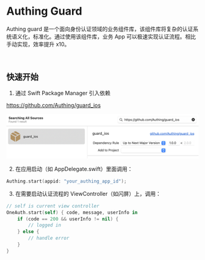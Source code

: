 # Authing Guard

Authing guard 是一个面向身份认证领域的业务组件库，该组件库将复杂的认证系统语义化，标准化。通过使用该组件库，业务 App 可以极速实现认证流程。相比手动实现，效率提升 x10。

<br>

## 快速开始

1. 通过 Swift Package Manager 引入依赖

https://github.com/Authing/guard_ios

![](./images/add_guard.png)

2. 在应用启动（如 AppDelegate.swift）里面调用：

```swift
Authing.start(appid: "your_authing_app_id");
```

3. 在需要启动认证流程的 ViewController（如闪屏）上，调用：

```swift
// self is current view controller
OneAuth.start(self) { code, message, userInfo in
    if (code == 200 && userInfo != nil) {
        // logged in
    } else {
        // handle error
    }
}
```
